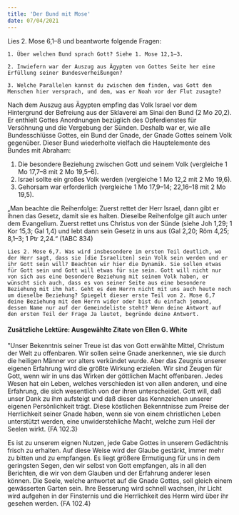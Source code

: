 ```yaml
---
title: 'Der Bund mit Mose'
date: 07/04/2021
---
```


Lies 2. Mose 6,1–8 und beantworte folgende Fragen:

`1. Über welchen Bund sprach Gott? Siehe 1. Mose 12,1–3.`

`2. Inwiefern war der Auszug aus Ägypten von Gottes Seite her eine Erfüllung seiner Bundesverheißungen?`

`3. Welche Parallelen kannst du zwischen dem finden, was Gott den Menschen hier versprach, und dem, was er Noah vor der Flut zusagte?`

Nach dem Auszug aus Ägypten empfing das Volk Israel vor dem Hintergrund der Befreiung aus der Sklaverei am Sinai den Bund (2 Mo 20,2). Er enthielt Gottes Anordnungen bezüglich des Opferdienstes für Versöhnung und die Vergebung der Sünden. Deshalb war er, wie alle Bundesschlüsse Gottes, ein Bund der Gnade, der Gnade Gottes seinem Volk gegenüber. Dieser Bund wiederholte vielfach die Hauptelemente des Bundes mit Abraham:

1. Die besondere Beziehung zwischen Gott und seinem Volk (vergleiche
   1 Mo 17,7–8 mit 2 Mo 19,5–6).
2. Israel sollte ein großes Volk werden (vergleiche 1 Mo 12,2 mit 2 Mo 19,6).
3. Gehorsam war erforderlich (vergleiche 1 Mo 17,9–14; 22,16–18 mit 2 Mo 19,5).

„Man beachte die Reihenfolge: Zuerst rettet der Herr Israel, dann gibt er ihnen das Gesetz, damit sie es halten. Dieselbe Reihenfolge gilt auch unter dem Evangelium. Zuerst rettet uns Christus von der Sünde (siehe Joh 1,29; 1 Kor 15,3; Gal 1,4) und lebt dann sein Gesetz in uns aus (Gal 2,20; Röm 4,25; 8,1–3; 1 Ptr 2,24.“ (1ABC 834)

`Lies 2. Mose 6,7. Was wird insbesondere im ersten Teil deutlich, wo der Herr sagt, dass sie [die Israeliten] sein Volk sein werden und er ihr Gott sein will? Beachten wir hier die Dynamik. Sie sollen etwas für Gott sein und Gott will etwas für sie sein. Gott will nicht nur von sich aus eine besondere Beziehung mit seinem Volk haben, er wünscht sich auch, dass es von seiner Seite aus eine besondere Beziehung mit ihm hat. Geht es dem Herrn nicht mit uns auch heute noch um dieselbe Beziehung? Spiegelt dieser erste Teil von 2. Mose 6,7 deine Beziehung mit dem Herrn wider oder bist du einfach jemand, dessen Name nur auf der Gemeindeliste steht? Wenn deine Antwort auf den ersten Teil der Frage Ja lautet, begründe deine Antwort.`

#### Zusätzliche Lektüre: Ausgewählte Zitate von Ellen G. White

"Unser Bekenntnis seiner Treue ist das von Gott erwählte Mittel, Christum der Welt zu offenbaren. Wir sollen seine Gnade anerkennen, wie sie durch die heiligen Männer vor alters verkündet wurde. Aber das Zeugnis unserer eigenen Erfahrung wird die größte Wirkung erzielen. Wir sind Zeugen für Gott, wenn wir in uns das Wirken der göttlichen Macht offenbaren. Jedes Wesen hat ein Leben, welches verschieden ist von allen anderen, und eine Erfahrung, die sich wesentlich von der ihren unterscheidet. Gott will, daß unser Dank zu ihm aufsteigt und daß dieser das Kennzeichen unserer eigenen Persönlichkeit trägt. Diese köstlichen Bekenntnisse zum Preise der Herrlichkeit seiner Gnade haben, wenn sie von einem christlichen Leben unterstützt werden, eine unwiderstehliche Macht, welche zum Heil der Seelen wirkt. {FA 102.3}

Es ist zu unserem eignen Nutzen, jede Gabe Gottes in unserem Gedächtnis frisch zu erhalten. Auf diese Weise wird der Glaube gestärkt, immer mehr zu bitten und zu empfangen. Es liegt größere Ermutigung für uns in dem geringsten Segen, den wir selbst von Gott empfangen, als in all den Berichten, die wir von dem Glauben und der Erfahrung anderer lesen können. Die Seele, welche antwortet auf die Gnade Gottes, soll gleich einem gewässerten Garten sein. Ihre Besserung wird schnell wachsen, ihr Licht wird aufgehen in der Finsternis und die Herrlichkeit des Herrn wird über ihr gesehen werden. {FA 102.4}